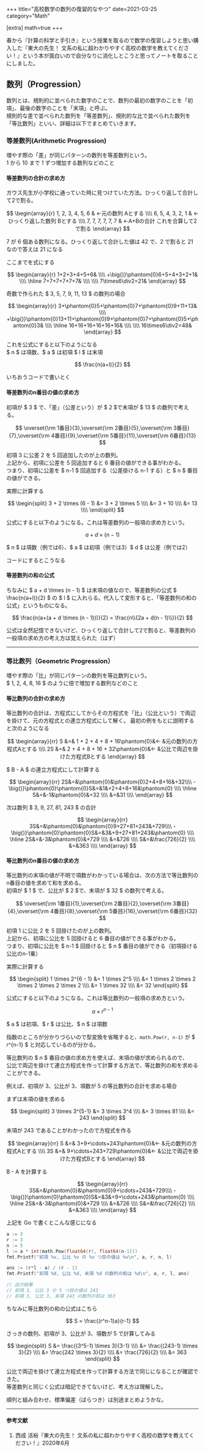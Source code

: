 +++
title="高校数学の数列の復習的なやつ"
date=2021-03-25
category="Math"

[extra]
math=true
+++

春から『計算の科学と手引き』という授業を取るので数学の復習しようと思い購入した『東大の先生！ 文系の私に超わかりやすく高校の数学を教えてください！』という本が面白いので自分なりに消化しとこうと思ってノートを取ることにしました。


## 数列（Progression）

数列とは、規則的に並べられた数字のことで、数列の最初の数字のことを「初項」、最後の数字のことを「末項」と呼ぶ。  
規則的な差で並べられた数列を「等差数列」、規則的な比で並べられた数列を「等比数列」といい、詳細は以下でまとめていきます。


### 等差数列(Arithmetic Progression)

増やす際の「差」が同じパターンの数列を等差数列という。  
1 から 10 まで 1 ずつ増加する数列などのこと


#### 等差数列の合計の求め方

ガウス先生が小学校に通っていた時に見つけていた方法。ひっくり返して合計して2で割る。

$$
\begin{array}{r}
1, 2, 3, 4, 5, 6 & ←元の数列 Aとする \\\\
6, 5, 4, 3, 2, 1 & ←ひっくり返した数列 Bとする \\\\
7, 7, 7, 7, 7, 7 & ←A+Bの合計 これを合算して2で割る
\end{array}
$$

7 が 6 個ある数列になる。ひっくり返して合計した値は 42 で、2 で割ると 21 なので答えは 21 になる

ここまでを式にする

$$
\begin{array}{r}
1+2+3+4+5+6& \\\\
+\big{)}\phantom{0}6+5+4+3+2+1& \\\\
\hline
7+7+7+7+7+7& \\\\
\\\\
7\times6\div2=21&
\end{array}
$$


奇数で作られた $ 3, 5, 7, 9, 11, 13 $ の数列の場合

$$
\begin{array}{r}
3+\phantom{0}5+\phantom{0}7+\phantom{0}9+11+13& \\\\
+\big{)}\phantom{0}13+11+\phantom{0}9+\phantom{0}7+\phantom{0}5+\phantom{0}3& \\\\
\hline
16+16+16+16+16+16& \\\\
\\\\
16\times6\div2=48&
\end{array}
$$


これを公式にすると以下のようになる  
$ n $ は項数、$ a $ は初項 $ l $ は末項

$$
\frac{n(a+l)}{2}
$$

いちおうコードで書いとく

<script src="https://gist.github.com/niikunihiro/04edad270f383d49617ca20cc19b6058.js"></script>


#### 等差数列のn番目の値の求め方
  
初項が $ 3 $ で、「差」（公差という）が $ 2 $で末項が $ 13 $ の数列で考える。

$$
\overset{\rm 1番目}{3},\overset{\rm 2番目}{5},\overset{\rm 3番目}{7},\overset{\rm 4番目}{9},\overset{\rm 5番目}{11},\overset{\rm 6番目}{13}
$$

初項 3 に公差 2 を 5 回追加したのが上の数列。  
上記から、初項に公差を 5 回追加すると 6 番目の値ができる事がわかる。  
つまり、初項に公差を $ n-1 $ 回追加する（公差掛ける n-1 する）と $ n $ 番目の値ができる。

実際に計算する

$$
\begin{split}
3 + 2 \times (6 - 1) &= 3 + 2 \times 5 \\\\
&= 3 + 10 \\\\
&= 13 \\\\
\end{split}
$$


公式にすると以下のようになる。これは等差数列の一般項の求め方という。

$$
a + d \times (n - 1)
$$

$ n $ は項数（例では6）、$ a $ は初項（例では3）$ d $ は公差（例では2）

コードにするとこうなる

<script src="https://gist.github.com/niikunihiro/4efc24843262da92d858cdc076280e59.js"></script>

#### 等差数列の和の公式

ちなみに $ a + d \times (n - 1) $ は末項の値なので、等差数列の公式 $ \frac{n(a+l)}{2} $ の $ l $ に入れらる。代入して変形すると、「等差数列の和の公式」というものになる。

$$
\frac{n(a+(a + d \times (n - 1)))}{2} = \frac{n\\{2a + d(n - 1)\\}}{2}
$$

公式は全然記憶できないけど、ひっくり返して合計して2で割ると、等差数列の一般項の求め方の考え方は覚えられた（はず）


---


### 等比数列（Geometric Progression）

増やす際の「比」が同じパターンの数列を等比数列という。  
$ 1, 2, 4, 8, 16 $ のように倍で増加する数列などのこと


#### 等比数列の合計の求め方

等比数列の合計は、方程式にしてからその方程式を「比」（公比という）で両辺を掛けて、元の方程式との連立方程式にして解く。
最初の例をもとに説明すると次のようになる

$$
\begin{array}{rr}
S &=& 1 + 2 + 4 + 8 + 16\phantom{0}&← &元の数列の方程式Aとする \\\\
2S &=& 2 + 4 + 8 + 16 + 32\phantom{0}&← &公比で両辺を掛けた方程式Bとする
\end{array}
$$

$ B - A $ の連立方程式にして計算する

$$
\begin{array}{rr}
2S&=&\phantom{0}&\phantom{0}2+4+8+16&+32\\\\
-\big{)}\phantom{0}\phantom{0}S&=&1&+2+4+8+16&\phantom{0} \\\\
\hline
S&=&-1&\phantom{0}&+32 \\\\
&=&31 \\\\
\end{array}
$$

次は数列 $ 3, 9, 27, 81, 243 $ の合計

$$
\begin{array}{rr}
3S&=&\phantom{0}&\phantom{0}9+27+81+243&+729\\\\
-\big{)}\phantom{0}\phantom{0}S&=&3&+9+27+81+243&\phantom{0} \\\\
\hline
2S&=&-3&\phantom{0}&+729 \\\\
&=&726 \\\\
S&=&\frac{726}{2} \\\\
&=&363 \\\\
\end{array}
$$

<script src="https://gist.github.com/niikunihiro/eb8c055e6931ab3ac81905abf7b91286.js"></script>


#### 等比数列のn番目の値の求め方

等比数列の末項の値が不明で項数がわかっている場合は、次の方法で等比数列のn番目の値を求めて和を求める。  
初項が $ 1 $ で、公比が $ 2 $で、末項が $ 32 $ の数列で考える。

$$
\overset{\rm 1番目}{1},\overset{\rm 2番目}{2},\overset{\rm 3番目}{4},\overset{\rm 4番目}{8},\overset{\rm 5番目}{16},\overset{\rm 6番目}{32}
$$

初項 1 に公比 2 を 5 回掛けたのが上の数列。  
上記から、初項に公比を 5 回掛けると 6 番目の値ができる事がわかる。  
つまり、初項に公比を $ n-1 $ 回掛けると $ n $ 番目の値ができる（初項掛ける公比のn-1乗）

実際に計算する

$$
\begin{split}
1 \times 2^{6 - 1} &= 1 \times 2^5 \\\\
&= 1 \times 2 \times 2 \times 2 \times 2 \times 2 \\\\
&= 1 \times 32 \\\\
&= 32
\end{split}
$$

公式にすると以下のようになる。これは等比数列の一般項の求め方という。

$$
a \times r^{n-1}
$$

$ a $ は初項、$ r $ は公比、$ n $ は項数

<script src="https://gist.github.com/niikunihiro/4669c03af42e0c7cda12256a6b8aebbd.js"></script>

指数のところが分かりづらいので型変換を省略すると、`math.Pow(r, n-1)` が $ r^{n-1} $ と対応しているのが分かる。


等比数列の $ n $ 番目の値の求め方を使えば、末項の値が求められるので、  
公比で両辺を掛けて連立方程式を作って計算する方法で、等比数列の和を求めることができる。

例えば、初項が 3、公比が 3、項数が 5 の等比数列の合計を求める場合

まずは末項の値を求める

$$
\begin{split}
3 \times 3^{5-1} &= 3 \times 3^4 \\\\
&= 3 \times 81 \\\\
&= 243
\end{split}
$$

末項が 243 であることがわかったので方程式を作る

$$
\begin{array}{rr}
S &=& 3+9+\cdots+243\phantom{0}&← &元の数列の方程式Aとする \\\\
3S &=& 9+\cdots+243+729\phantom{0}&← &公比で両辺を掛けた方程式Bとする
\end{array}
$$

B - A を計算する

$$
\begin{array}{rr}
3S&=&\phantom{0}&\phantom{0}9+\cdots+243&+729\\\\
-\big{)}\phantom{0}\phantom{0}S&=&3&+9+\cdots+243&\phantom{0} \\\\
\hline
2S&=&-3&\phantom{0}&+729 \\\\
&=&726 \\\\
S&=&\frac{726}{2} \\\\
&=&363 \\\\
\end{array}
$$

上記を Go で書くとこんな感じになる

```Go
a := 3
r := 3
n := 5
l := a * int(math.Pow(float64(r), float64(n-1)))
fmt.Printf("初項 %v, 公比 %v の %v つ目の値は %v\n", a, r, n, l)

ans := (r*l - a) / (r - 1)
fmt.Printf("初項 %d, 公比 %d, 末項 %d の数列の和は %d\n", a, r, l, ans)

// 出力結果
// 初項 3, 公比 3 の 5 つ目の値は 243
// 初項 3, 公比 3, 末項 243 の数列の和は 363
```

ちなみに等比数列の和の公式はこちら

$$
S = \frac{(r^n-1)a}{r-1}
$$

さっきの数列、初項が 3、公比が 3、項数が 5 で計算してみる

$$
\begin{split}
S &= \frac{(3^5-1) \times 3}{3-1} \\\\
&= \frac{(243-1) \times 3}{2} \\\\
&= \frac{242 \times 3}{2} \\\\
&= \frac{726}{2} \\\\
&= 363
\end{split}
$$

公比で両辺を掛けて連立方程式を作って計算する方法で同じになることが確認できた。  
等差数列と同じく公式は暗記できてないけど、考え方は理解した。

順列と組み合わせ、標準偏差（ばらつき）は別途まとめようかな。


---

#### 参考文献

1. 西成 活裕『東大の先生！ 文系の私に超わかりやすく高校の数学を教えてください！』2020年6月
